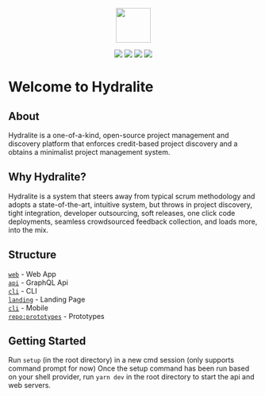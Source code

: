 <p align="center">
<img src="https://github.com/hydralite/hydralite/blob/dev/web/public/logo.png" height="70" />
</p>

<p align="center">
  <img src="https://img.shields.io/badge/version-1.0.0--pre--alpha-ff69b4"> <img src="https://img.shields.io/tokei/lines/github/hydralite/hydralite?color=white&label=lines%20of%20code"> <img src="https://img.shields.io/github/languages/top/hydralite/hydralite?color=%230xfffff"> <img src="https://img.shields.io/github/repo-size/hydralite/hydralite?color=orange">
</p>

# Welcome to Hydralite

## About

Hydralite is a one-of-a-kind, open-source project management and discovery platform that enforces credit-based project discovery and a obtains a minimalist project management system.

## Why Hydralite?
Hydralite is a system that steers away from typical scrum methodology and adopts a state-of-the-art, intuitive system, but throws in project discovery, tight integration, developer outsourcing, soft releases, one click code deployments, seamless crowdsourced feedback collection, and loads more, into the mix.

## Structure
<a href="https://github.com/hydralite/hydralite/tree/dev/web">`web`</a> - Web App <br>
<a href="https://github.com/hydralite/hydralite/tree/dev/api">`api`</a> - GraphQL Api <br>
<a href="https://github.com/hydralite/hydralite/tree/dev/cli">`cli`</a> - CLI <br>
<a href="https://github.com/hydralite/hydralite/tree/dev/landing">`landing`</a> - Landing Page <br>
<a href="https://github.com/hydralite/hydralite/tree/dev/mobile">`cli`</a> - Mobile <br>
<a href="https://github.com/hydralite/prototypes">`repo:prototypes`</a> - Prototypes 

## Getting Started

Run `setup` (in the root directory) in a new cmd session (only supports command prompt for now)
Once the setup command has been run based on your shell provider, run `yarn dev` in the root directory to start the api and web servers.
